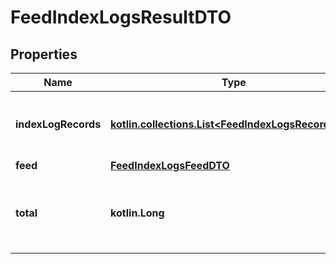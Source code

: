
# FeedIndexLogsResultDTO

## Properties
| Name | Type | Description | Notes |
| ------------ | ------------- | ------------- | ------------- |
| **indexLogRecords** | [**kotlin.collections.List&lt;FeedIndexLogsRecordDTO&gt;**](FeedIndexLogsRecordDTO.md) | Список отчетов по индексации прайс-листа. |  |
| **feed** | [**FeedIndexLogsFeedDTO**](FeedIndexLogsFeedDTO.md) |  |  [optional] |
| **total** | **kotlin.Long** | Количество отчетов на всех страницах выходных данных. |  [optional] |



